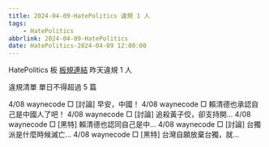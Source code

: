 ```yaml
---
title: 2024-04-09-HatePolitics 違規 1 人
tags:
    - HatePolitics
abbrlink: 2024-04-09-HatePolitics
date: HatePolitics-2024-04-09 12:00:00
---
```

HatePolitics 板 [板規連結](https://www.ptt.cc/bbs/HatePolitics/M.1617115262.A.D60.html)
昨天違規 1 人
<!-- more -->

違規清單
單日不得超過 5 篇

4/08 waynecode □ [討論] 早安，中國！
4/08 waynecode □ 賴清德也承認自己是中國人了吧！
4/08 waynecode □ [討論] 追殺黃子佼，卻支持開…
4/08 waynecode □ [黑特] 賴清德也認同自己是中…
4/08 waynecode □ [討論] 台獨派是什麼時候滅亡…
4/08 waynecode □ [黑特] 台灣自願放棄台獨，就…